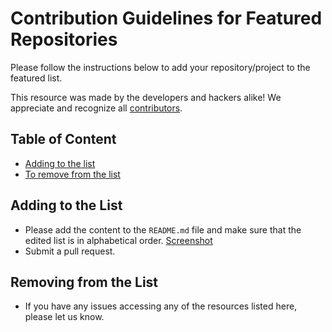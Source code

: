 # Contribution Guidelines for Featured Repositories

Please follow the instructions below to add your repository/project to the featured list.

This resource was made by the developers and hackers alike! We appreciate and recognize all [contributors](https://github.com/sameerkumar18/aztro/graphs/contributors).

## Table of Content

- [Adding to the list](#adding-to-the-list)
- [To remove from the list](#to-remove-from-the-list)

## Adding to the List

- Please add the content to the `README.md` file and make sure that the edited list is in alphabetical order. [Screenshot](https://i.ibb.co/m9Lnfdm/Screenshot-2020-06-08-at-1-05-29-PM.png)
- Submit a pull request.

## Removing from the List

- If you have any issues accessing any of the resources listed here, please let us know.
